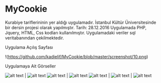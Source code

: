 # MyCookie
Kurabiye tariflerininin yer aldığı uygulamadır. İstanbul Kültür Üniversitesinde bir dersin projesi olarak yapılmıştır.  Tarih: 28.12.2016
Uygulamada PHP, Jquery, HTML, Css kodları kullanılmıştır.
Uygulamadaki veriler sql veritabanından çekilmektedir.

Uygulama Açılış Sayfası 

!(https://github.com/kadielif/MyCookie/blob/master/screenshot/10.png)



Uygulamaya Ait Görseller 

![alt text](https://github.com/kadielif/MyCookie/blob/master/screenshot/1.png) | ![alt text](https://github.com/kadielif/MyCookie/blob/master/screenshot/2.png)
![alt text](https://github.com/kadielif/MyCookie/blob/master/screenshot/3.png) | ![alt text](https://github.com/kadielif/MyCookie/blob/master/screenshot/4.png)
![alt text](https://github.com/kadielif/MyCookie/blob/master/screenshot/5.png) | ![alt text](https://github.com/kadielif/MyCookie/blob/master/screenshot/6.png) |
![alt text](https://github.com/kadielif/MyCookie/blob/master/screenshot/7.png)
